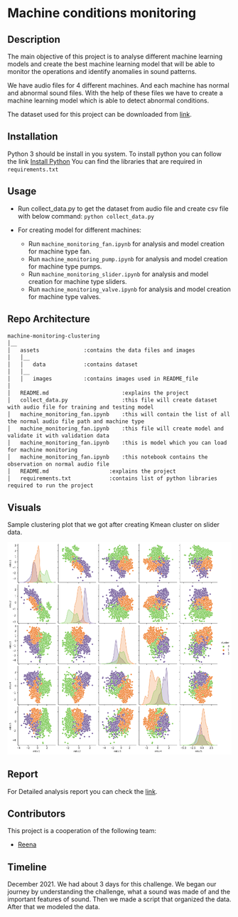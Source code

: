 # Machine conditions monitoring

## Description

The main objective of this project is to analyse different machine learning models and create the best machine learning model that will be able to monitor the operations and identify anomalies in sound patterns.

We have audio files for 4 different machines. And each machine has normal and abnormal sound files. With the help of these files we have to create a machine learning model which is able to detect abnormal conditions.

The dataset used for this project can be downloaded from [link](https://zenodo.org/record/3384388#.YFIrNXnvJEY).


## Installation

Python 3 should be install in you system.
To install python you can follow the link [Install Python](https://realpython.com/installing-python/#how-to-install-python-on-macos)
You can find the libraries that are required in `requirements.txt`

## Usage
- Run collect_data.py to get the dataset from audio file and create csv file with below command:
`python collect_data.py`

- For creating model for different machines:
    - Run `machine_monitoring_fan.ipynb` for analysis and model creation for machine type fan.
    - Run `machine_monitoring_pump.ipynb` for analysis and model creation for machine type pumps.
    - Run `machine_monitoring_slider.ipynb` for analysis and model creation for machine type sliders.
    - Run `machine_monitoring_valve.ipynb` for analysis and model creation for machine type valves.


## Repo Architecture
```
machine-monitoring-clustering
│__   
│   assets              :contains the data files and images
│   │__
│   │   data            :contains dataset
│   │__
│   │   images          :contains images used in README_file
│
│   README.md                       :explains the project
│   collect_data.py                 :this file will create dataset with audio file for training and testing model 
│   machine_monitoring_fan.ipynb    :this will contain the list of all the normal audio file path and machine type 
│   machine_monitoring_fan.ipynb    :this file will create model and validate it with validation data
│   machine_monitoring_fan.ipynb    :this is model which you can load for machine monitoring
│   machine_monitoring_fan.ipynb    :this notebook contains the observation on normal audio file
│   README.md                   :explains the project
│   requirements.txt            :contains list of python libraries required to run the project

```

## Visuals

Sample clustering plot that we got after creating Kmean cluster on slider data.

![](assets/images/Kmean_sliders.png)

## Report

For Detailed analysis report you can check the [link](Report.pdf).

## Contributors 

This project is a cooperation of the following team:

- [Reena](https://github.com/reenakoshta10)

## Timeline 

December 2021.
We had about 3 days for this challenge. We began our journey by understanding the challenge, what a sound was made of and the important features of sound. Then we made a script that organized the data. After that we modeled the data. 
